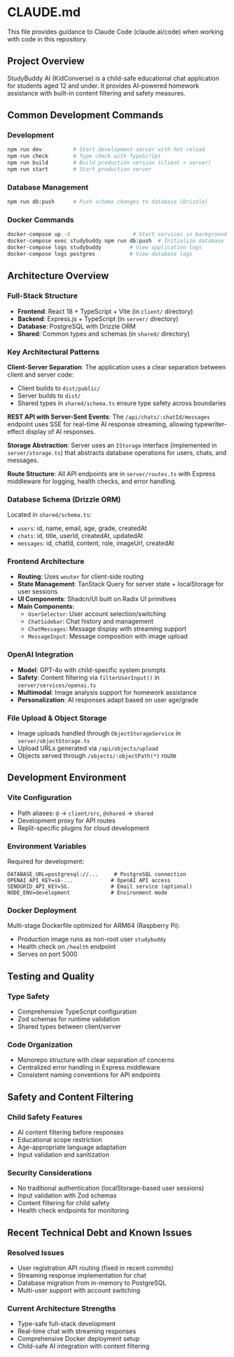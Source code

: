 # CLAUDE.md

This file provides guidance to Claude Code (claude.ai/code) when working with code in this repository.

## Project Overview

StudyBuddy AI (KidConverse) is a child-safe educational chat application for students aged 12 and under. It provides AI-powered homework assistance with built-in content filtering and safety measures.

## Common Development Commands

### Development
```bash
npm run dev          # Start development server with hot reload
npm run check        # Type check with TypeScript
npm run build        # Build production version (client + server)
npm run start        # Start production server
```

### Database Management
```bash
npm run db:push      # Push schema changes to database (Drizzle)
```

### Docker Commands
```bash
docker-compose up -d                    # Start services in background
docker-compose exec studybuddy npm run db:push  # Initialize database
docker-compose logs studybuddy         # View application logs
docker-compose logs postgres           # View database logs
```

## Architecture Overview

### Full-Stack Structure
- **Frontend**: React 18 + TypeScript + Vite (in `client/` directory)
- **Backend**: Express.js + TypeScript (in `server/` directory)
- **Database**: PostgreSQL with Drizzle ORM
- **Shared**: Common types and schemas (in `shared/` directory)

### Key Architectural Patterns

**Client-Server Separation**: The application uses a clear separation between client and server code:
- Client builds to `dist/public/`
- Server builds to `dist/`
- Shared types in `shared/schema.ts` ensure type safety across boundaries

**REST API with Server-Sent Events**: The `/api/chats/:chatId/messages` endpoint uses SSE for real-time AI response streaming, allowing typewriter-effect display of AI responses.

**Storage Abstraction**: Server uses an `IStorage` interface (implemented in `server/storage.ts`) that abstracts database operations for users, chats, and messages.

**Route Structure**: All API endpoints are in `server/routes.ts` with Express middleware for logging, health checks, and error handling.

### Database Schema (Drizzle ORM)
Located in `shared/schema.ts`:
- `users`: id, name, email, age, grade, createdAt
- `chats`: id, title, userId, createdAt, updatedAt
- `messages`: id, chatId, content, role, imageUrl, createdAt

### Frontend Architecture
- **Routing**: Uses `wouter` for client-side routing
- **State Management**: TanStack Query for server state + localStorage for user sessions
- **UI Components**: Shadcn/UI built on Radix UI primitives
- **Main Components**:
  - `UserSelector`: User account selection/switching
  - `ChatSidebar`: Chat history and management
  - `ChatMessages`: Message display with streaming support
  - `MessageInput`: Message composition with image upload

### OpenAI Integration
- **Model**: GPT-4o with child-specific system prompts
- **Safety**: Content filtering via `filterUserInput()` in `server/services/openai.ts`
- **Multimodal**: Image analysis support for homework assistance
- **Personalization**: AI responses adapt based on user age/grade

### File Upload & Object Storage
- Image uploads handled through `ObjectStorageService` in `server/objectStorage.ts`
- Upload URLs generated via `/api/objects/upload`
- Objects served through `/objects/:objectPath(*)` route

## Development Environment

### Vite Configuration
- Path aliases: `@` → `client/src`, `@shared` → `shared`
- Development proxy for API routes
- Replit-specific plugins for cloud development

### Environment Variables
Required for development:
```env
DATABASE_URL=postgresql://...     # PostgreSQL connection
OPENAI_API_KEY=sk-...            # OpenAI API access
SENDGRID_API_KEY=SG.             # Email service (optional)
NODE_ENV=development             # Environment mode
```

### Docker Deployment
Multi-stage Dockerfile optimized for ARM64 (Raspberry Pi):
- Production image runs as non-root user `studybuddy`
- Health check on `/health` endpoint
- Serves on port 5000

## Testing and Quality

### Type Safety
- Comprehensive TypeScript configuration
- Zod schemas for runtime validation
- Shared types between client/server

### Code Organization
- Monorepo structure with clear separation of concerns
- Centralized error handling in Express middleware
- Consistent naming conventions for API endpoints

## Safety and Content Filtering

### Child Safety Features
- AI content filtering before responses
- Educational scope restriction
- Age-appropriate language adaptation
- Input validation and sanitization

### Security Considerations
- No traditional authentication (localStorage-based user sessions)
- Input validation with Zod schemas
- Content filtering for child safety
- Health check endpoints for monitoring

## Recent Technical Debt and Known Issues

### Resolved Issues
- User registration API routing (fixed in recent commits)
- Streaming response implementation for chat
- Database migration from in-memory to PostgreSQL
- Multi-user support with account switching

### Current Architecture Strengths
- Type-safe full-stack development
- Real-time chat with streaming responses
- Comprehensive Docker deployment setup
- Child-safe AI integration with content filtering